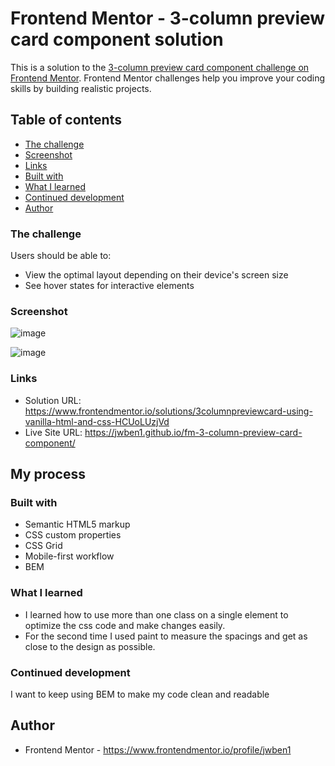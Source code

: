 # Frontend Mentor - 3-column preview card component solution

This is a solution to the [3-column preview card component challenge on Frontend Mentor](https://www.frontendmentor.io/challenges/3column-preview-card-component-pH92eAR2-). Frontend Mentor challenges help you improve your coding skills by building realistic projects.

## Table of contents

- [The challenge](#the-challenge)
- [Screenshot](#screenshot)
- [Links](#links)
- [Built with](#built-with)
- [What I learned](#what-i-learned)
- [Continued development](#continued-development)
- [Author](#author)

### The challenge

Users should be able to:

- View the optimal layout depending on their device's screen size
- See hover states for interactive elements

### Screenshot

![image](https://github.com/jwben1/fm-3-column-preview-card-component/assets/132217074/25f40238-116d-405c-817a-c94a1466e18f)


![image](https://github.com/jwben1/fm-3-column-preview-card-component/assets/132217074/b02bb61e-eb92-48d8-a0b5-176b817f8245)





### Links

- Solution URL: https://www.frontendmentor.io/solutions/3columnpreviewcard-using-vanilla-html-and-css-HCUoLUzjVd
- Live Site URL: https://jwben1.github.io/fm-3-column-preview-card-component/

## My process

### Built with

- Semantic HTML5 markup
- CSS custom properties
- CSS Grid
- Mobile-first workflow
- BEM

### What I learned

- I learned how to use more than one class on a single element to optimize the css code and make changes easily.
- For the second time I used paint to measure the spacings and get as close to the design as possible.

### Continued development

I want to keep using BEM to make my code clean and readable

## Author

- Frontend Mentor - https://www.frontendmentor.io/profile/jwben1
